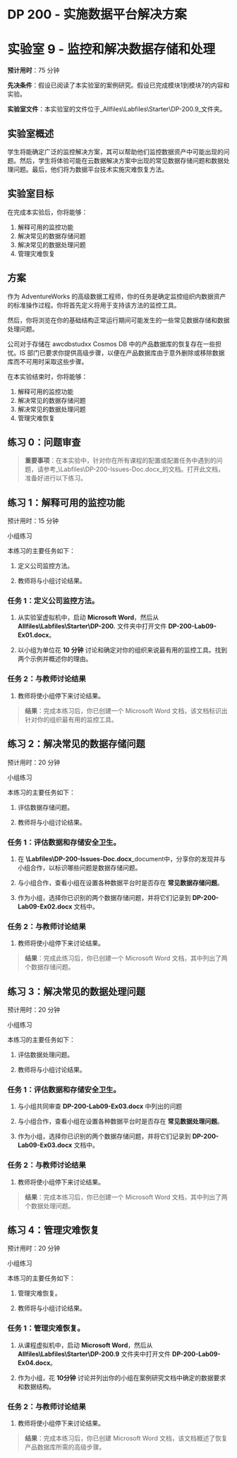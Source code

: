 ﻿# DP 200 - 实施数据平台解决方案
# 实验室 9  - 监控和解决数据存储和处理

**预计用时**：75 分钟

**先决条件**：假设已阅读了本实验室的案例研究。假设已完成模块1到模块7的内容和实验。

**实验室文件**：本实验室的文件位于_Allfiles\Labfiles\Starter\DP-200.9_文件夹。

## 实验室概述

学生将能确定广泛的监控解决方案，其可以帮助他们监控数据资产中可能出现的问题。然后，学生将体验可能在云数据解决方案中出现的常见数据存储问题和数据处理问题。最后，他们将为数据平台技术实施灾难恢复方法。

## 实验室目标
  
在完成本实验后，你将能够：

1. 解释可用的监控功能
1. 解决常见的数据存储问题
1. 解决常见的数据处理问题
1. 管理灾难恢复

## 方案
  
作为 AdventureWorks 的高级数据工程师，你的任务是确定监控组织内数据资产的标准操作过程。你将首先定义将用于支持该方法的监控工具。

然后，你将浏览在你的基础结构正常运行期间可能发生的一些常见数据存储和数据处理问题。

公司对于存储在 awcdbstudxx Cosmos DB 中的产品数据库的恢复存在一些担忧。IS 部门已要求你提供高级步骤，以便在产品数据库由于意外删除或移除数据库而不可用时采取这些步骤。

在本实验结束时，你将能够：

1. 解释可用的监控功能
1. 解决常见的数据存储问题
1. 解决常见的数据处理问题
1. 管理灾难恢复

## 练习 0：问题审查

> **重要事项**：在本实验中，针对你在所有课程的配置或配置任务中遇到的问题，请参考_\Labfiles\DP-200-Issues-Doc.docx_的文档。打开此文档，准备好进行以下练习。

## 练习 1：解释可用的监控功能

预计用时：15 分钟

小组练习
  
本练习的主要任务如下：

1. 定义公司监控方法。

1. 教师将与小组讨论结果。

### 任务 1：定义公司监控方法。

1. 从实验室虚拟机中，启动 **Microsoft Word**，然后从 **Allfiles\Labfiles\Starter\DP-200.** 文件夹中打开文件 **DP-200-Lab09-Ex01.docx**。

1. 以小组为单位花 **10 分钟** 讨论和确定对你的组织来说最有用的监控工具。找到两个示例并概述你的理由。

### 任务 2：与教师讨论结果

1. 教师将使小组停下来讨论结果。

> **结果**：完成本练习后，你已创建一个 Microsoft Word 文档，该文档标识出针对你的组织最有用的监控工具。

## 练习 2：解决常见的数据存储问题
  
预计用时：20 分钟

小组练习
  
本练习的主要任务如下：

1. 评估数据存储问题。

1. 教师将与小组讨论结果。

### 任务 1：评估数据和存储安全卫生。

1. 在 **\Labfiles\DP-200-Issues-Doc.docx**_document中，分享你的发现并与小组合作，以标识哪些问题是数据存储问题。

1. 与小组合作，查看小组在设置各种数据平台时是否存在 **常见数据存储问题**。

1. 作为小组，选择你已识别的两个数据存储问题，并将它们记录到 **DP-200-Lab09-Ex02.docx** 文档中。

### 任务 2：与教师讨论结果

1. 教师将使小组停下来讨论结果。

> **结果**：完成此练习后，你已创建一个 Microsoft Word 文档，其中列出了两个数据存储问题。

## 练习 3：解决常见的数据处理问题
  
预计用时：20 分钟

小组练习
  
本练习的主要任务如下：

1. 评估数据处理问题。

1. 教师将与小组讨论结果。

### 任务 1：评估数据和存储安全卫生。

1. 与小组共同审查 **DP-200-Lab09-Ex03.docx** 中列出的问题

1. 与小组合作，查看小组在设置各种数据平台时是否存在 **常见数据处理问题**。

1. 作为小组，选择你已识别的两个数据存储问题，并将它们记录到 **DP-200-Lab09-Ex03.docx** 文档中。

### 任务 2：与教师讨论结果

1. 教师将使小组停下来讨论结果。

> **结果**：完成本练习后，你已创建一个 Microsoft Word 文档，其中列出了两个数据处理问题。

## 练习 4：管理灾难恢复
  
预计用时：20 分钟

小组练习
  
本练习的主要任务如下：

1. 管理灾难恢复。

1. 教师将与小组讨论结果。

### 任务 1：管理灾难恢复。

1. 从课程虚拟机中，启动 **Microsoft Word**，然后从 **Allfiles\Labfiles\Starter\DP-200.9** 文件夹中打开文件 **DP-200-Lab09-Ex04.docx**。

1. 作为小组，花 **10分钟** 讨论并列出你的小组在案例研究文档中确定的数据要求和数据结构。

### 任务 2：与教师讨论结果

1. 教师将使小组停下来讨论结果。

> **结果**：完成本练习后，你已创建 Microsoft Word 文档，该文档概述了恢复产品数据库所需的高级步骤。